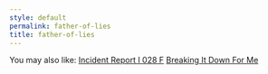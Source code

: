 ```yaml
---
style: default
permalink: father-of-lies
title: father-of-lies
---
```

You may also like:
[Incident Report I 028 F](http://scp-wiki.net/incident-report-i-028-f)
[Breaking It Down For Me](http://scp-wiki.net/breaking-it-down-to-me)